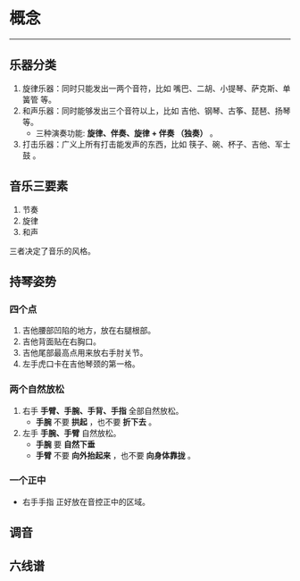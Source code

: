 # 概念

---

## 乐器分类

1. 旋律乐器：同时只能发出一两个音符，比如 嘴巴、二胡、小提琴、萨克斯、单簧管 等。
2. 和声乐器：同时能够发出三个音符以上，比如 吉他、钢琴、古筝、琵琶、扬琴 等。
   - 三种演奏功能: **旋律、伴奏、旋律 + 伴奏 （独奏）** 。
3. 打击乐器：广义上所有打击能发声的东西，比如 筷子、碗、杯子、吉他、军士鼓 。

## 音乐三要素

1. 节奏
2. 旋律
3. 和声

三者决定了音乐的风格。

## 持琴姿势

### 四个点

1. 吉他腰部凹陷的地方，放在右腿根部。
2. 吉他背面贴在右胸口。
3. 吉他尾部最高点用来放右手肘关节。
4. 左手虎口卡在吉他琴颈的第一格。

### 两个自然放松

1. 右手 **手臂、手腕、手背、手指** 全部自然放松。
   - **手腕** 不要 **拱起** ，也不要 **折下去** 。
2. 左手 **手腕、手臂** 自然放松。
   - **手腕** 要 **自然下垂**
   - **手臂** 不要 **向外抬起来** ，也不要 **向身体靠拢** 。

### 一个正中

- 右手手指 正好放在音控正中的区域。

## 调音

## 六线谱

